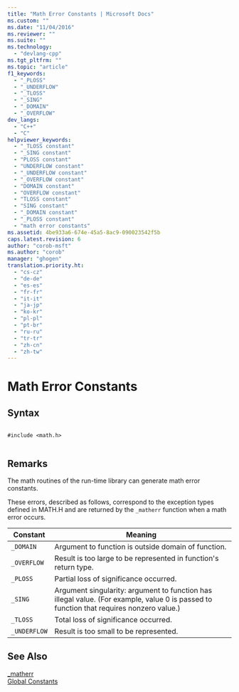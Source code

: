 ```yaml
---
title: "Math Error Constants | Microsoft Docs"
ms.custom: ""
ms.date: "11/04/2016"
ms.reviewer: ""
ms.suite: ""
ms.technology: 
  - "devlang-cpp"
ms.tgt_pltfrm: ""
ms.topic: "article"
f1_keywords: 
  - "_PLOSS"
  - "_UNDERFLOW"
  - "_TLOSS"
  - "_SING"
  - "_DOMAIN"
  - "_OVERFLOW"
dev_langs: 
  - "C++"
  - "C"
helpviewer_keywords: 
  - "_TLOSS constant"
  - "_SING constant"
  - "PLOSS constant"
  - "UNDERFLOW constant"
  - "_UNDERFLOW constant"
  - "_OVERFLOW constant"
  - "DOMAIN constant"
  - "OVERFLOW constant"
  - "TLOSS constant"
  - "SING constant"
  - "_DOMAIN constant"
  - "_PLOSS constant"
  - "math error constants"
ms.assetid: 4be933a6-674e-45a5-8ac9-090023542f5b
caps.latest.revision: 6
author: "corob-msft"
ms.author: "corob"
manager: "ghogen"
translation.priority.ht: 
  - "cs-cz"
  - "de-de"
  - "es-es"
  - "fr-fr"
  - "it-it"
  - "ja-jp"
  - "ko-kr"
  - "pl-pl"
  - "pt-br"
  - "ru-ru"
  - "tr-tr"
  - "zh-cn"
  - "zh-tw"
---
```

# Math Error Constants
## Syntax  
  
```  
  
#include <math.h>  
  
```  
  
## Remarks  
 The math routines of the run-time library can generate math error constants.  
  
 These errors, described as follows, correspond to the exception types defined in MATH.H and are returned by the `_matherr` function when a math error occurs.  
  
|Constant|Meaning|  
|--------------|-------------|  
|`_DOMAIN`|Argument to function is outside domain of function.|  
|`_OVERFLOW`|Result is too large to be represented in function's return type.|  
|`_PLOSS`|Partial loss of significance occurred.|  
|`_SING`|Argument singularity: argument to function has illegal value. (For example, value 0 is passed to function that requires nonzero value.)|  
|`_TLOSS`|Total loss of significance occurred.|  
|`_UNDERFLOW`|Result is too small to be represented.|  
  
## See Also  
 [_matherr](../c-runtime-library/reference/matherr.md)   
 [Global Constants](../c-runtime-library/global-constants.md)